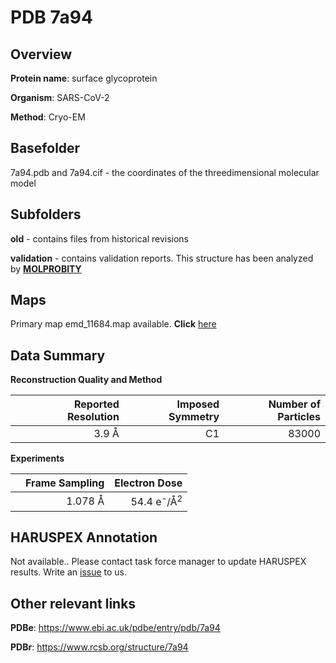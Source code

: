 # PDB 7a94

## Overview

**Protein name**: surface glycoprotein

**Organism**: SARS-CoV-2

**Method**: Cryo-EM



## Basefolder

7a94.pdb and 7a94.cif - the coordinates of the threedimensional molecular model

## Subfolders



**old** - contains files from historical revisions

**validation** - contains validation reports. This structure has been analyzed by   [**MOLPROBITY**](https://github.com/thorn-lab/coronavirus_structural_task_force/tree/master/pdb/surface_glycoprotein/SARS-CoV-2/7a94/validation/molprobity)   



## Maps

Primary map emd_11684.map available. **Click** [here](http://ftp.wwpdb.org/pub/emdb/structures/EMD-11684/map/) 

## Data Summary
**Reconstruction Quality and Method**

|   | Reported Resolution | Imposed Symmetry | Number of Particles |
|---|-------------:|----------------:|--------------:|
|   |3.9 Å|C1|83000|

**Experiments**

|   | Frame Sampling | Electron Dose |
|---|-------------:|----------------:|
|   |1.078 Å|54.4 e<sup>-</sup>/Å<sup>2</sup>|

## HARUSPEX Annotation

Not available.. Please contact task force manager to update HARUSPEX results. Write an [issue](https://github.com/thorn-lab/coronavirus_structural_task_force/issues) to us.

## Other relevant links 
**PDBe**:  https://www.ebi.ac.uk/pdbe/entry/pdb/7a94
 
**PDBr**: https://www.rcsb.org/structure/7a94 
